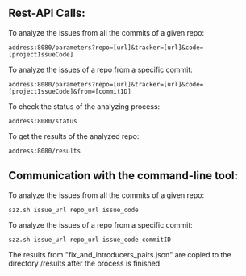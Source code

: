 ## Rest-API Calls:
To analyze the issues from all the commits of a given repo:

    address:8080/parameters?repo=[url]&tracker=[url]&code=[projectIssueCode]
To analyze the issues of a repo from a specific commit:

    address:8080/parameters?repo=[url]&tracker=[url]&code=[projectIssueCode]&from=[commitID]
To check the status of the analyzing process:

    address:8080/status
To get the results of the analyzed repo:

    address:8080/results

## Communication with the command-line tool:
To analyze the issues from all the commits of a given repo:

    szz.sh issue_url repo_url issue_code
To analyze the issues of a repo from a specific commit:
       
    szz.sh issue_url repo_url issue_code commitID
    
The results from "fix_and_introducers_pairs.json"
 are copied to the directory /results after the process is finished.